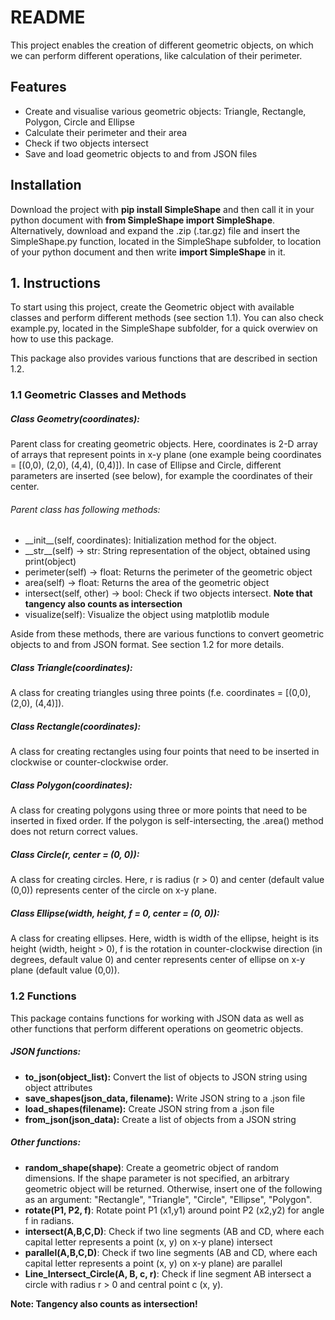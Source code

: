 # README

This project enables the creation of different geometric objects, on which we can perform different operations, like calculation of their perimeter.

## Features

- Create and visualise various geometric objects: Triangle, Rectangle, Polygon, Circle and Ellipse
- Calculate their perimeter and their area
- Check if two objects intersect
- Save and load geometric objects to and from JSON files

## Installation

Download the project with **pip install SimpleShape** and then call it in your python document with **from SimpleShape import SimpleShape**. Alternatively, download and expand the .zip (.tar.gz) file and insert the SimpleShape.py function, located in the SimpleShape subfolder, to location of your python document and then write **import SimpleShape** in it.

## 1. Instructions

To start using this project, create the Geometric object with available classes and perform different methods (see section 1.1). You can also check example.py, located in the SimpleShape subfolder, for a quick overwiev on how to use this package.

This package also provides various functions that are described in section 1.2.

### 1.1 Geometric Classes and Methods

##### Class Geometry(coordinates): 

Parent class for creating geometric objects. Here, coordinates is 2-D array of arrays that represent points in x-y plane (one example being coordinates = [(0,0), (2,0), (4,4), (0,4)]). In case of Ellipse and Circle, different parameters are inserted (see below), for example the coordinates of their center.

###### Parent class has following methods:

- \_\_init__(self, coordinates): Initialization method for the object.
- \_\_str__(self) -> str: String representation of the object, obtained using print(object)
- perimeter(self) -> float: Returns the perimeter of the geometric object
- area(self) -> float: Returns the area of the geometric object
- intersect(self, other) -> bool: Check if two objects intersect. **Note that tangency also counts as intersection**
- visualize(self): Visualize the object using matplotlib module

Aside from these methods, there are various functions to convert geometric objects to and from JSON format. See section 1.2 for more details.

##### Class Triangle(coordinates):

A class for creating triangles using three points (f.e. coordinates = [(0,0), (2,0), (4,4)]).

##### Class Rectangle(coordinates):

A class for creating rectangles using four points that need to be inserted in clockwise or counter-clockwise order. 

##### Class Polygon(coordinates):

A class for creating polygons using three or more points that need to be inserted in fixed order. If the polygon is self-intersecting, the .area() method does not return correct values.

##### Class Circle(r, center = (0, 0)):

A class for creating circles. Here, r is radius (r > 0) and center (default value (0,0)) represents center of the circle on x-y plane. 

##### Class Ellipse(width, height, f = 0, center = (0, 0)):

A class for creating ellipses. Here, width is width of the ellipse, height is its height (width, height > 0), f is the rotation in counter-clockwise direction (in degrees, default value 0) and center represents center of ellipse on x-y plane (default value (0,0)). 

### 1.2 Functions

This package contains functions for working with JSON data as well as other functions that perform different operations on geometric objects.

##### JSON functions:

- **to\_json(object\_list):** Convert the list of objects to JSON string using object attributes
- **save\_shapes(json\_data, filename):** Write JSON string to a .json file
- **load\_shapes(filename):** Create JSON string from a .json file
- **from\_json(json\_data):** Create a list of objects from a JSON string

##### Other functions:

- **random_shape(shape)**: Create a geometric object of random dimensions. If the shape parameter is not specified, an arbitrary geometric object will be returned. Otherwise, insert one of the following as an argument: "Rectangle", "Triangle", "Circle", "Ellipse", "Polygon".
- **rotate(P1, P2, f)**: Rotate point P1 (x1,y1) around point P2 (x2,y2) for angle f in radians.        
- **intersect(A,B,C,D)**: Check if two line segments (AB and CD, where each capital letter represents a point (x, y) on x-y plane) intersect
- **parallel(A,B,C,D)**: Check if two line segments (AB and CD, where each capital letter represents a point (x, y) on x-y plane) are parallel
- **Line_Intersect_Circle(A, B, c, r)**: Check if line segment AB intersect a circle with radius r > 0 and central point c (x, y).

**Note: Tangency also counts as intersection!**